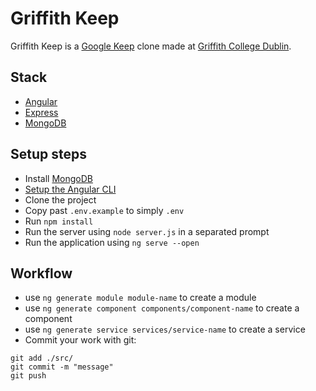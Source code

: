 # Griffith Keep

Griffith Keep is a [Google Keep](https://keep.google.com) clone made at [Griffith College Dublin](https://www.griffith.ie/).

## Stack
 - [Angular](https://angular.io/)
 - [Express](https://expressjs.com/)
 - [MongoDB](https://www.mongodb.com/)

## Setup steps
 - Install [MongoDB](https://www.mongodb.com/)
 - [Setup the Angular CLI](https://angular.io/guide/setup-local)
 - Clone the project
 - Copy past `.env.example` to simply `.env`
 - Run `npm install`
 - Run the server using `node server.js` in a separated prompt
 - Run the application using `ng serve --open`

## Workflow
 - use `ng generate module module-name` to create a module
 - use `ng generate component components/component-name` to create a component
 - use `ng generate service services/service-name` to create a service
 - Commit your work with git:
```
git add ./src/
git commit -m "message"
git push
```
